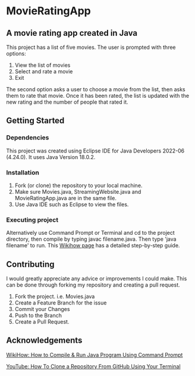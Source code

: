 # MovieRatingApp

## A movie rating app created in Java

This project has a list of five movies. The user is prompted with three options:
1. View the list of movies
2. Select and rate a movie
3. Exit

The second option asks a user to choose a movie from the list, then asks them to rate that movie.
Once it has been rated, the list is updated with the new rating and the number of people that rated it.

## Getting Started
### Dependencies
This project was created using Eclipse IDE for Java Developers 2022-06 (4.24.0). It uses Java Version 18.0.2.

### Installation
1. Fork (or clone) the repository to your local machine.
2. Make sure Movies.java, StreamingWebsite.java and MovieRatingApp.java are in the same file.
3. Use Java IDE such as Eclipse to view the files.

### Executing project
Alternatively use Command Prompt or Terminal and cd to the project directory, then compile by typing javac filename.java. Then type 'java filename' to run. This [Wikihow page](https://www.wikihow.com/Compile-%26-Run-Java-Program-Using-Command-Prompt) has a detailed step-by-step guide.

## Contributing
I would greatly appreciate any advice or improvements I could make. This can be done through forking my repository and creating a pull request.

1. Fork the project. i.e. Movies.java
2. Create a Feature Branch for the issue
3. Commit your Changes
4. Push to the Branch
5. Create a Pull Request.

## Acknowledgements
[WikiHow: How to Compile & Run Java Program Using Command Prompt](https://www.wikihow.com/Compile-%26-Run-Java-Program-Using-Command-Prompt)

[YouTube: How To Clone a Repository From GitHub Using Your Terminal](https://www.youtube.com/watch?v=bQrtezWlphU&ab_channel=Treehouse)
